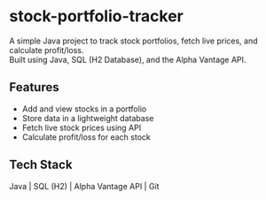 # stock-portfolio-tracker

A simple Java project to track stock portfolios, fetch live prices, and calculate profit/loss.  
Built using Java, SQL (H2 Database), and the Alpha Vantage API.

## Features
- Add and view stocks in a portfolio  
- Store data in a lightweight database  
- Fetch live stock prices using API  
- Calculate profit/loss for each stock  

## Tech Stack
Java | SQL (H2) | Alpha Vantage API | Git
